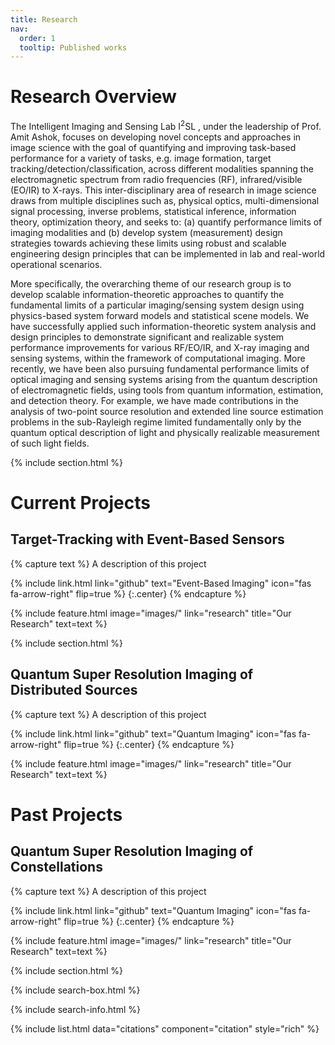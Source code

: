```yaml
---
title: Research
nav:
  order: 1
  tooltip: Published works
---
```


# <i class="fas fa-microscope"></i>Research Overview

The Intelligent Imaging and Sensing Lab I<sup>2</sup>SL , under the leadership of Prof. Amit Ashok, focuses on developing novel concepts and approaches in image science with the goal of quantifying and improving task-based performance for a variety of tasks, e.g. image formation, target tracking/detection/classification, across different modalities spanning the electromagnetic spectrum from radio frequencies (RF), infrared/visible (EO/IR) to X-rays. This inter-disciplinary area of research in image science draws from multiple disciplines such as, physical optics, multi-dimensional signal processing, inverse problems, statistical inference, information theory, optimization theory, and seeks to: (a) quantify performance limits of imaging modalities and (b) develop system (measurement) design strategies towards achieving these limits using robust and scalable engineering design principles that can be implemented in lab and real-world operational scenarios.

More specifically, the overarching theme of our research group is to develop scalable information-theoretic approaches to quantify the fundamental limits of a particular imaging/sensing system design using physics-based system forward models and statistical scene models. We have successfully applied such information-theoretic system analysis and design principles to demonstrate significant and realizable system performance improvements for various RF/EO/IR, and X-ray imaging and sensing systems, within the framework of computational imaging. More recently, we have been also pursuing fundamental performance limits of optical imaging and sensing systems arising from the quantum description of electromagnetic fields, using tools from quantum information, estimation, and detection theory. For example, we have made contributions in the analysis of two-point source resolution and extended line source estimation problems in the sub-Rayleigh regime limited fundamentally only by the quantum optical description of light and physically realizable measurement of such light fields.

{% include section.html %}

# Current Projects
## Target-Tracking with Event-Based Sensors

{% capture text %}
A description of this project

{%
  include link.html
  link="github"
  text="Event-Based Imaging"
  icon="fas fa-arrow-right"
  flip=true
%}
{:.center}
{% endcapture %}

{%
  include feature.html
  image="images/"
  link="research"
  title="Our Research"
  text=text
%}

{% include section.html %}

## Quantum Super Resolution Imaging of Distributed Sources

{% capture text %}
A description of this project

{%
  include link.html
  link="github"
  text="Quantum Imaging"
  icon="fas fa-arrow-right"
  flip=true
%}
{:.center}
{% endcapture %}

{%
  include feature.html
  image="images/"
  link="research"
  title="Our Research"
  text=text
%}

# Past Projects
## Quantum Super Resolution Imaging of Constellations

{% capture text %}
A description of this project

{%
  include link.html
  link="github"
  text="Quantum Imaging"
  icon="fas fa-arrow-right"
  flip=true
%}
{:.center}
{% endcapture %}

{%
  include feature.html
  image="images/"
  link="research"
  title="Our Research"
  text=text
%}



{% include section.html %}

{% include search-box.html %}

{% include search-info.html %}

{% include list.html data="citations" component="citation" style="rich" %}
